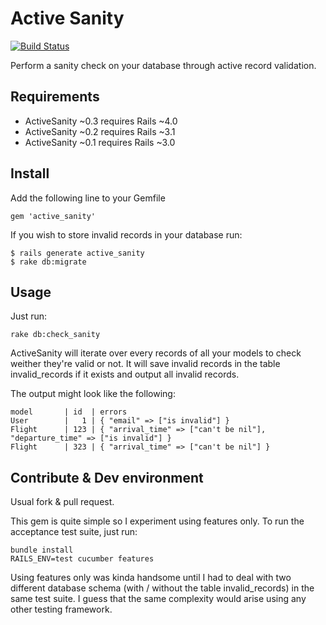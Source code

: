 # Active Sanity

[![Build Status](https://secure.travis-ci.org/versapay/active_sanity.png)](http://travis-ci.org/versapay/active_sanity)

Perform a sanity check on your database through active record
validation.

## Requirements

* ActiveSanity ~0.3 requires Rails ~4.0
* ActiveSanity ~0.2 requires Rails ~3.1
* ActiveSanity ~0.1 requires Rails ~3.0

## Install

Add the following line to your Gemfile

    gem 'active_sanity'

If you wish to store invalid records in your database run:

    $ rails generate active_sanity
    $ rake db:migrate

## Usage

Just run:

    rake db:check_sanity

ActiveSanity will iterate over every records of all your models to check
weither they're valid or not. It will save invalid records in the table
invalid_records if it exists and output all invalid records.

The output might look like the following:

    model       | id  | errors
    User        |   1 | { "email" => ["is invalid"] }
    Flight      | 123 | { "arrival_time" => ["can't be nil"], "departure_time" => ["is invalid"] }
    Flight      | 323 | { "arrival_time" => ["can't be nil"] }

## Contribute & Dev environment

Usual fork & pull request.

This gem is quite simple so I experiment using features only. To run the
acceptance test suite, just run:

    bundle install
    RAILS_ENV=test cucumber features

Using features only was kinda handsome until I had to deal with two
different database schema (with / without the table invalid_records) in
the same test suite. I guess that the same complexity would arise using
any other testing framework.
